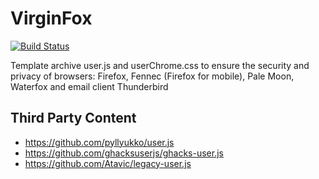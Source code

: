 <!--
This file is part of the VirginFox project,
Copyright (c) 2018 Bogachenko Vyacheslav

VirginFox is a free project: you can distribute it and/or modify
it in accordance with the MIT license published by the Massachusetts Institute of Technology.

The VirginFox project is distributed in the hope that it will be useful,
and is provided "AS IS", WITHOUT ANY WARRANTY, EXPRESSLY EXPRESSED OR IMPLIED.
WE ARE NOT RESPONSIBLE FOR ANY DAMAGES DUE TO THE USE OF THIS PROJECT OR ITS PARTS.
For more information, see the MIT license.

Author: Bogachenko Vyacheslav <https://github.com/bogachenko>
Email: bogachenkove@gmail.com
Github: https://github.com/bogachenko/virginfox/
Last modified: December 6, 2018
License: MIT <https://github.com/bogachenko/virginfox/blob/master/LICENSE.md>
Problem reports: https://github.com/bogachenko/virginfox/issues
Title: README.md
URL: https://github.com/bogachenko/virginfox/blob/master/README.md

Download the entire VirginFox project at https://github.com/bogachenko/virginfox/archive/master.zip -->

# VirginFox
[![Build Status](https://travis-ci.org/bogachenko/virginfox.svg?branch=master)](https://travis-ci.org/bogachenko/virginfox)

Template archive user.js and userChrome.css to ensure the security and privacy of browsers: Firefox, Fennec (Firefox for mobile), Pale Moon, Waterfox and email client Thunderbird

## Third Party Content
* <https://github.com/pyllyukko/user.js>
* <https://github.com/ghacksuserjs/ghacks-user.js>
* <https://github.com/Atavic/legacy-user.js>